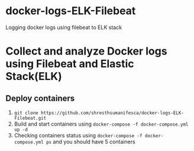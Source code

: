 # docker-logs-ELK-Filebeat
Logging docker logs using filebeat to ELK stack


# Collect and analyze Docker logs using Filebeat and Elastic Stack(ELK)



 ## Deploy containers
 
 1. `git clone https://github.com/shresthsumanifesca/docker-logs-ELK-Filebeat.git`
 2. Build and start containers using `docker-compose -f docker-compose.yml up -d`
 3. Checking containers status using `docker-compose -f docker-compose.yml ps` and you should have 5 containers
 